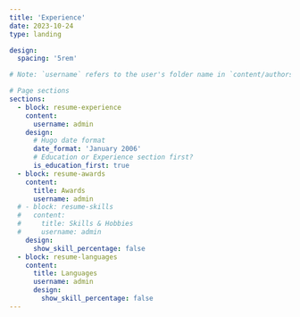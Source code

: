 ```yaml
---
title: 'Experience'
date: 2023-10-24
type: landing

design:
  spacing: '5rem'

# Note: `username` refers to the user's folder name in `content/authors/`

# Page sections
sections:
  - block: resume-experience
    content:
      username: admin
    design:
      # Hugo date format
      date_format: 'January 2006'
      # Education or Experience section first?
      is_education_first: true
  - block: resume-awards
    content:
      title: Awards
      username: admin
  # - block: resume-skills
  #   content:
  #     title: Skills & Hobbies
  #     username: admin
    design:
      show_skill_percentage: false
  - block: resume-languages
    content:
      title: Languages
      username: admin
      design:
        show_skill_percentage: false
---
```

